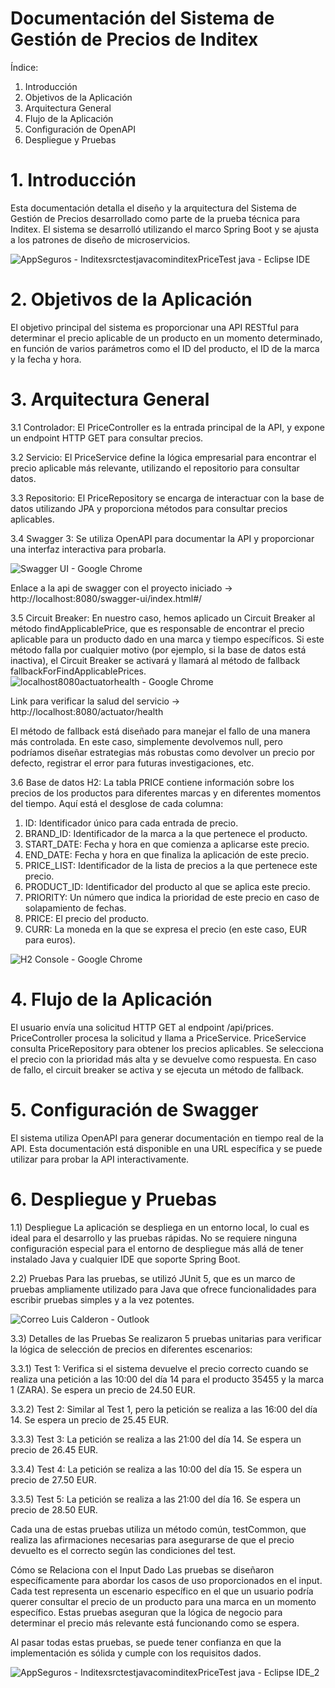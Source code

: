 # Documentación del Sistema de Gestión de Precios de Inditex

Índice: 
1) Introducción
2) Objetivos de la Aplicación
3) Arquitectura General
4) Flujo de la Aplicación
5) Configuración de OpenAPI
6) Despliegue y Pruebas

# 1. Introducción
Esta documentación detalla el diseño y la arquitectura del Sistema de Gestión de Precios desarrollado como parte de la prueba técnica para Inditex. El sistema se desarrolló utilizando el marco Spring Boot y se ajusta a los patrones de diseño de microservicios.

![AppSeguros - InditexsrctestjavacominditexPriceTest java - Eclipse IDE](https://github.com/luiscalderon1994/inditext-technical/assets/143569057/138dbf43-4b27-440e-a9ba-e3e305e7d46a)



# 2. Objetivos de la Aplicación
El objetivo principal del sistema es proporcionar una API RESTful para determinar el precio aplicable de un producto en un momento determinado, en función de varios parámetros como el ID del producto, el ID de la marca y la fecha y hora.

# 3. Arquitectura General
3.1 Controlador:
El PriceController es la entrada principal de la API, y expone un endpoint HTTP GET para consultar precios.

3.2 Servicio:
El PriceService define la lógica empresarial para encontrar el precio aplicable más relevante, utilizando el repositorio para consultar datos.

3.3 Repositorio:
El PriceRepository se encarga de interactuar con la base de datos utilizando JPA y proporciona métodos para consultar precios aplicables.

3.4 Swagger 3: 
Se utiliza OpenAPI para documentar la API y proporcionar una interfaz interactiva para probarla.

![Swagger UI - Google Chrome](https://github.com/luiscalderon1994/inditext-technical/assets/143569057/15b60d4d-0dd0-4f76-8f0d-caacd1957a74)


Enlace a la api de swagger con el proyecto iniciado -> http://localhost:8080/swagger-ui/index.html#/

3.5 Circuit Breaker: 
En nuestro caso, hemos aplicado un Circuit Breaker al método findApplicablePrice, que es responsable de encontrar el precio aplicable para un producto dado en una marca y tiempo específicos. Si este método falla por cualquier motivo (por ejemplo, si la base de datos está inactiva), el Circuit Breaker se activará y llamará al método de fallback fallbackForFindApplicablePrices.
![localhost8080actuatorhealth - Google Chrome](https://github.com/luiscalderon1994/inditext-technical/assets/143569057/3908a53b-97c9-4e91-8449-365eb281166d)


Link para verificar la salud del servicio -> http://localhost:8080/actuator/health

El método de fallback está diseñado para manejar el fallo de una manera más controlada. En este caso, simplemente devolvemos null, pero podríamos diseñar estrategias más robustas como devolver un precio por defecto, registrar el error para futuras investigaciones, etc.

3.6 Base de datos H2: La tabla PRICE contiene información sobre los precios de los productos para diferentes marcas y en diferentes momentos del tiempo. Aquí está el desglose de cada columna:

1) ID: Identificador único para cada entrada de precio.
2) BRAND_ID: Identificador de la marca a la que pertenece el producto.
3) START_DATE: Fecha y hora en que comienza a aplicarse este precio.
4) END_DATE: Fecha y hora en que finaliza la aplicación de este precio.
5) PRICE_LIST: Identificador de la lista de precios a la que pertenece este precio.
6) PRODUCT_ID: Identificador del producto al que se aplica este precio.
7) PRIORITY: Un número que indica la prioridad de este precio en caso de solapamiento de fechas.
8) PRICE: El precio del producto.
9) CURR: La moneda en la que se expresa el precio (en este caso, EUR para euros).

![H2 Console - Google Chrome](https://github.com/luiscalderon1994/inditext-technical/assets/143569057/5921ca2c-bbac-4a03-a90d-e469977472a4)



   


# 4. Flujo de la Aplicación
El usuario envía una solicitud HTTP GET al endpoint /api/prices.
PriceController procesa la solicitud y llama a PriceService.
PriceService consulta PriceRepository para obtener los precios aplicables.
Se selecciona el precio con la prioridad más alta y se devuelve como respuesta.
En caso de fallo, el circuit breaker se activa y se ejecuta un método de fallback.


# 5. Configuración de Swagger
El sistema utiliza OpenAPI para generar documentación en tiempo real de la API. Esta documentación está disponible en una URL específica y se puede utilizar para probar la API interactivamente.

# 6. Despliegue y Pruebas
1.1) Despliegue
La aplicación se despliega en un entorno local, lo cual es ideal para el desarrollo y las pruebas rápidas. No se requiere ninguna configuración especial para el entorno de despliegue más allá de tener instalado Java y cualquier IDE que soporte Spring Boot.

2.2) Pruebas
Para las pruebas, se utilizó JUnit 5, que es un marco de pruebas ampliamente utilizado para Java que ofrece funcionalidades para escribir pruebas simples y a la vez potentes.

![Correo Luis Calderon - Outlook](https://github.com/luiscalderon1994/inditext-technical/assets/143569057/85a4e054-d986-4c93-94c5-3a944a871acc)


3.3) Detalles de las Pruebas
Se realizaron 5 pruebas unitarias para verificar la lógica de selección de precios en diferentes escenarios:

3.3.1) Test 1: Verifica si el sistema devuelve el precio correcto cuando se realiza una petición a las 10:00 del día 14 para el producto 35455 y la marca 1 (ZARA). Se espera un precio de 24.50 EUR.

3.3.2) Test 2: Similar al Test 1, pero la petición se realiza a las 16:00 del día 14. Se espera un precio de 25.45 EUR.

3.3.3) Test 3: La petición se realiza a las 21:00 del día 14. Se espera un precio de 26.45 EUR.

3.3.4) Test 4: La petición se realiza a las 10:00 del día 15. Se espera un precio de 27.50 EUR.

3.3.5) Test 5: La petición se realiza a las 21:00 del día 16. Se espera un precio de 28.50 EUR.

Cada una de estas pruebas utiliza un método común, testCommon, que realiza las afirmaciones necesarias para asegurarse de que el precio devuelto es el correcto según las condiciones del test.

Cómo se Relaciona con el Input Dado
Las pruebas se diseñaron específicamente para abordar los casos de uso proporcionados en el input. Cada test representa un escenario específico en el que un usuario podría querer consultar el precio de un producto para una marca en un momento específico. Estas pruebas aseguran que la lógica de negocio para determinar el precio más relevante está funcionando como se espera.

Al pasar todas estas pruebas, se puede tener confianza en que la implementación es sólida y cumple con los requisitos dados.

![AppSeguros - InditexsrctestjavacominditexPriceTest java - Eclipse IDE_2](https://github.com/luiscalderon1994/inditext-technical/assets/143569057/8ff2f8a0-4316-4b18-9621-e7004a48d9d6)

